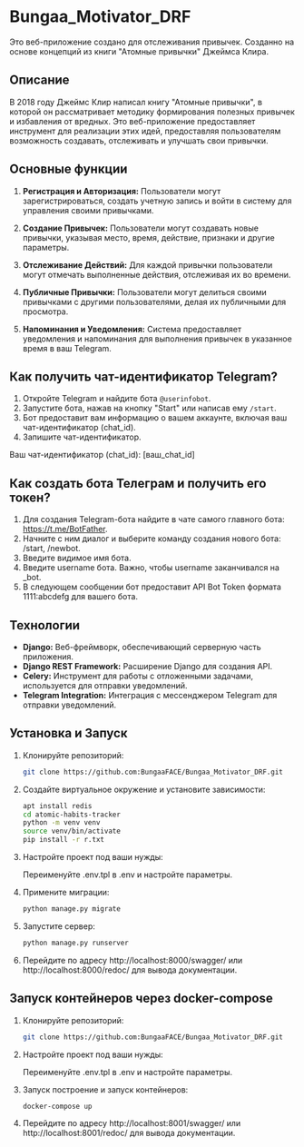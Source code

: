 # Bungaa_Motivator_DRF

Это веб-приложение создано для отслеживания привычек. Созданно на основе концепций из книги "Атомные привычки" Джеймса Клира.

## Описание

В 2018 году Джеймс Клир написал книгу "Атомные привычки", в которой он рассматривает методику формирования полезных привычек и избавления от вредных. Это веб-приложение предоставляет инструмент для реализации этих идей, предоставляя пользователям возможность создавать, отслеживать и улучшать свои привычки.

## Основные функции

1. **Регистрация и Авторизация:** Пользователи могут зарегистрироваться, создать учетную запись и войти в систему для управления своими привычками.

2. **Создание Привычек:** Пользователи могут создавать новые привычки, указывая место, время, действие, признаки и другие параметры.

3. **Отслеживание Действий:** Для каждой привычки пользователи могут отмечать выполненные действия, отслеживая их во времени.

4. **Публичные Привычки:** Пользователи могут делиться своими привычками с другими пользователями, делая их публичными для просмотра.

5. **Напоминания и Уведомления:** Система предоставляет уведомления и напоминания для выполнения привычек в указанное время в ваш Telegram.

## Как получить чат-идентификатор Telegram?

1. Откройте Telegram и найдите бота `@userinfobot`.
2. Запустите бота, нажав на кнопку "Start" или написав ему `/start`.
3. Бот предоставит вам информацию о вашем аккаунте, включая ваш чат-идентификатор (chat_id).
4. Запишите чат-идентификатор.

Ваш чат-идентификатор (chat_id): [ваш_chat_id]

## Как создать бота Телеграм и получить его токен?

1. Для создания Telegram-бота найдите в чате самого главного бота: https://t.me/BotFather.  
2. Начните с ним диалог и выберите команду создания нового бота: /start, /newbot.  
3. Введите видимое имя бота.  
4. Введите username бота. Важно, чтобы username заканчивался на _bot.  
5. В следующем сообщении бот предоставит API Bot Token формата 1111:abcdefg для вашего бота.  


## Технологии

- **Django:** Веб-фреймворк, обеспечивающий серверную часть приложения.
- **Django REST Framework:** Расширение Django для создания API.
- **Celery:** Инструмент для работы с отложенными задачами, используется для отправки уведомлений.
- **Telegram Integration:** Интеграция с мессенджером Telegram для отправки уведомлений.

## Установка и Запуск

1. Клонируйте репозиторий:

    ```bash
    git clone https://github.com:BungaaFACE/Bungaa_Motivator_DRF.git
    ```

2. Создайте виртуальное окружение и установите зависимости:

    ```bash
    apt install redis
    cd atomic-habits-tracker
    python -m venv venv
    source venv/bin/activate
    pip install -r r.txt
    ```
3. Настройте проект под ваши нужды:

   Переименуйте .env.tpl в .env и настройте параметры.
   
4. Примените миграции:

    ```bash
    python manage.py migrate
    ```

5. Запустите сервер:

    ```bash
    python manage.py runserver
    ```

5. Перейдите по адресу http://localhost:8000/swagger/ или http://localhost:8000/redoc/ для вывода документации.

## Запуск контейнеров через docker-compose  

1. Клонируйте репозиторий:  

    ```bash
    git clone https://github.com:BungaaFACE/Bungaa_Motivator_DRF.git
    ```
    
2. Настройте проект под ваши нужды:  
  
    Переименуйте .env.tpl в .env и настройте параметры.  
  
3. Запуск построение и запуск контейнеров:  
  
    ```bash
    docker-compose up
    ```

4. Перейдите по адресу http://localhost:8001/swagger/ или http://localhost:8001/redoc/ для вывода документации.
